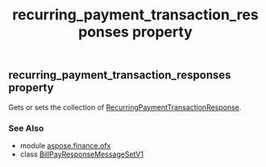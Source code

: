 ﻿---
title: recurring_payment_transaction_responses property
second_title: Aspose.Finance for Python via .NET API References
description: 
type: docs
weight: 110
url: /python-net/aspose.finance.ofx/billpayresponsemessagesetv1/recurring_payment_transaction_responses/
is_root: false
---

## recurring_payment_transaction_responses property


Gets or sets the collection of [RecurringPaymentTransactionResponse](/finance/python-net/aspose.finance.ofx.billpay/recurringpaymenttransactionresponse).

### See Also
* module [aspose.finance.ofx](../../)
* class [BillPayResponseMessageSetV1](/finance/python-net/aspose.finance.ofx/billpayresponsemessagesetv1)
